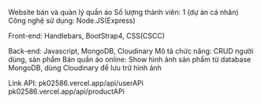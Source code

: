 Website bán và quản lý quần áo
Số lượng thành viên: 1 (dự án cá nhân)
Công nghệ sử dụng: Node.JS(Express)

Front-end: Handlebars, BootStrap4, CSS(CSCC)

Back-end: Javascript, MongoDB, Cloudinary
Mô tả chức năng:
CRUD người dùng, sản phẩm
Bán quần áo online: Show hình ảnh sản phẩm từ database MongoDB, dùng Cloudinary để lưu trữ hình ảnh

Link API:
pk02586.vercel.app/api/userAPi
pk02586.vercel.app/api/productAPi
